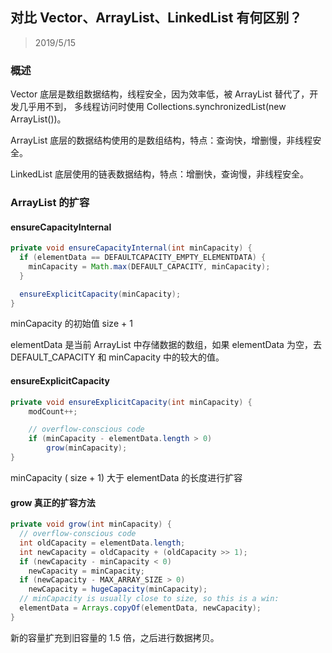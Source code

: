 ## 对比 Vector、ArrayList、LinkedList 有何区别？

> 2019/5/15

### 概述

Vector 底层是数组数据结构，线程安全，因为效率低，被 ArrayList 替代了，开发几乎用不到，
多线程访问时使用 Collections.synchronizedList(new ArrayList())。

ArrayList 底层的数据结构使用的是数组结构，特点：查询快，增删慢，非线程安全。

LinkedList 底层使用的链表数据结构，特点：增删快，查询慢，非线程安全。

### ArrayList 的扩容

#### ensureCapacityInternal

```java
private void ensureCapacityInternal(int minCapacity) {
  if (elementData == DEFAULTCAPACITY_EMPTY_ELEMENTDATA) {
    minCapacity = Math.max(DEFAULT_CAPACITY, minCapacity);
  }

  ensureExplicitCapacity(minCapacity);
}
```

minCapacity 的初始值 size + 1

elementData 是当前 ArrayList 中存储数据的数组，如果 elementData 为空，去 DEFAULT_CAPACITY 和 minCapacity 中的较大的值。

#### ensureExplicitCapacity 

```java
private void ensureExplicitCapacity(int minCapacity) {
    modCount++;

    // overflow-conscious code
    if (minCapacity - elementData.length > 0)
        grow(minCapacity);
}
```

minCapacity ( size + 1) 大于 elementData 的长度进行扩容

#### grow 真正的扩容方法

```java
private void grow(int minCapacity) {
  // overflow-conscious code
  int oldCapacity = elementData.length;
  int newCapacity = oldCapacity + (oldCapacity >> 1);
  if (newCapacity - minCapacity < 0)
    newCapacity = minCapacity;
  if (newCapacity - MAX_ARRAY_SIZE > 0)
    newCapacity = hugeCapacity(minCapacity);
  // minCapacity is usually close to size, so this is a win:
  elementData = Arrays.copyOf(elementData, newCapacity);
}
```

新的容量扩充到旧容量的 1.5 倍，之后进行数据拷贝。